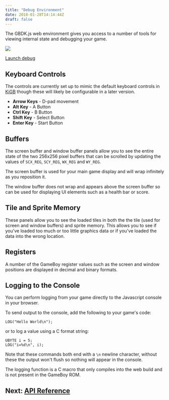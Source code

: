 ```yaml
---
title: "Debug Environment"
date: 2018-01-28T14:14:44Z
draft: false
---
```


The GBDK.js web environment gives you access to a number of tools for viewing 
internal state and debugging your game.

![](/img/debug-environment.png)

<a href="/examples/boilerplate/web/" class="button">Launch debug</a>

## Keyboard Controls

The controls are currently set up to mimic the default keyboard controls in
[KiGB](http://www.bannister.org/software/kigb.htm) though these will likely be
configurable in a later version.

- **Arrow Keys** - D-pad movement
- **Alt Key** - A Button
- **Ctrl Key** - B Button
- **Shift Key** - Select Button
- **Enter Key** - Start Button

## Buffers

The screen buffer and window buffer panels allow you to see the entire state of
the two 256x256 pixel buffers that can be scrolled by updating the values
of `SCX_REG`, `SCY_REG`, `WX_REG` and `WY_REG`.

The screen buffer is used for your main game display and will wrap infinitely
as you reposition it.

The window buffer does not wrap and appears above the screen buffer so can be
used for displaying UI elements such as a health bar or score.

## Tile and Sprite Memory

These panels allow you to see the loaded tiles in both the the tile (used for 
screen and window buffers) and sprite memory. This allows you to see if you've
loaded too much or too little graphics data or if you've loaded the data into
the wrong location.

## Registers

A number of the GameBoy register values such as the screen and window positions 
are displayed in decimal and binary formats.

## Logging to the Console

You can perform logging from your game directly to the Javascript console in
your browser.

To send output to the console, add the following to your game's code:

```
LOG("Hello World\n");
```

or to log a value using a C format string:

```
UBYTE i = 5;
LOG("i=%d\n", i);
```

Note that these commands both end with a `\n` newline character, without these
the output won't flush so nothing will appear in the console.

The logging function is a C macro that only compiles into the web build and is
not present in the GameBoy ROM.

## Next: [API Reference](/docs/api) 
